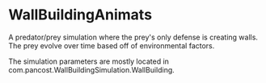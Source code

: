 WallBuildingAnimats
===================

A predator/prey simulation where the prey's only defense is creating walls. The prey evolve over time based off of environmental factors.

The simulation parameters are mostly located in com.pancost.WallBuildingSimulation.WallBuilding.
